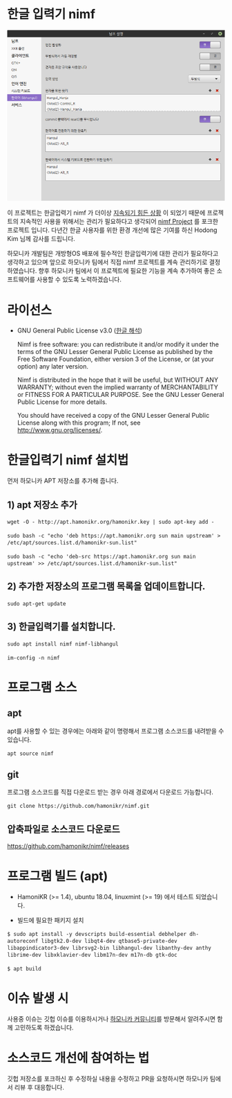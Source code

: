 # 한글 입력기 nimf

![nimf](docs/nimf.png)

이 프로젝트는 한글입력기 nimf 가 더이상 [지속되기 힘든 상황](https://launchpad.net/~hodong/+archive/ubuntu/nimf) 이 되었기 때문에
프로젝트의 지속적인 사용을 위해서는 관리가 필요하다고 생각되어 [nimf Project](https://gitlab.com/nimf-i18n/nimf) 를 포크한 프로젝트 입니다.
다년간 한글 사용자를 위한 환경 개선에 많은 기여를 하신 Hodong Kim 님께 감사를 드립니다. 

하모니카 개발팀은 개방형OS 배포에 필수적인 한글입력기에 대한 관리가 필요하다고 생각하고 있으며
앞으로 하모니카 팀에서 직접 nimf 프로젝트를 계속 관리하기로 결정하였습니다.
향후 하모니카 팀에서 이 프로젝트에 필요한 기능을 계속 추가하여 좋은 소프트웨어를 사용할 수 있도록 노력하겠습니다.

# 라이선스
* GNU General Public License v3.0 ([한글 해석](https://www.olis.or.kr/license/Detailselect.do?lId=1072&mapCode=010072))
  
  Nimf is free software: you can redistribute it and/or modify it
  under the terms of the GNU Lesser General Public License as published
  by the Free Software Foundation, either version 3 of the License, or
  (at your option) any later version.

  Nimf is distributed in the hope that it will be useful, but
  WITHOUT ANY WARRANTY; without even the implied warranty of
  MERCHANTABILITY or FITNESS FOR A PARTICULAR PURPOSE.
  See the GNU Lesser General Public License for more details.

  You should have received a copy of the GNU Lesser General Public License
  along with this program;  If not, see <http://www.gnu.org/licenses/>.

# 한글입력기 nimf 설치법

먼저 하모니카 APT 저장소를 추가해 줍니다.

## 1) apt 저장소 추가
```
wget -O - http://apt.hamonikr.org/hamonikr.key | sudo apt-key add -

sudo bash -c "echo 'deb https://apt.hamonikr.org sun main upstream' > /etc/apt/sources.list.d/hamonikr-sun.list"

sudo bash -c "echo 'deb-src https://apt.hamonikr.org sun main upstream' >> /etc/apt/sources.list.d/hamonikr-sun.list"
```

## 2) 추가한 저장소의 프로그램 목록을 업데이트합니다.
```
sudo apt-get update
```

## 3) 한글입력기를 설치합니다.
```
sudo apt install nimf nimf-libhangul

im-config -n nimf
```

# 프로그램 소스
## apt
apt를 사용할 수 있는 경우에는 아래와 같이 명령해서 프로그램 소스코드를 내려받을 수 있습니다.
```
apt source nimf
```

## git
프로그램 소스코드를 직접 다운로드 받는 경우 아래 경로에서 다운로드 가능합니다.
```
git clone https://github.com/hamonikr/nimf.git
```

## 압축파일로 소스코드 다운로드
https://github.com/hamonikr/nimf/releases


# 프로그램 빌드 (apt)

* HamoniKR (>= 1.4), ubuntu 18.04, linuxmint (>= 19) 에서 테스트 되었습니다.

* 빌드에 필요한 패키지 설치
```
$ sudo apt install -y devscripts build-essential debhelper dh-autoreconf libgtk2.0-dev libqt4-dev qtbase5-private-dev libappindicator3-dev librsvg2-bin libhangul-dev libanthy-dev anthy librime-dev libxklavier-dev libm17n-dev m17n-db gtk-doc

$ apt build
```

# 이슈 발생 시
사용중 이슈는 깃헙 이슈를 이용하시거나 [하모니카 커뮤니티](https://hamonikr.org)를 방문해서 알려주시면 함께 고민하도록 하겠습니다.

# 소스코드 개선에 참여하는 법
깃헙 저장소를 포크하신 후 수정하실 내용을 수정하고 PR을 요청하시면 하모니카 팀에서 리뷰 후 대응합니다.
